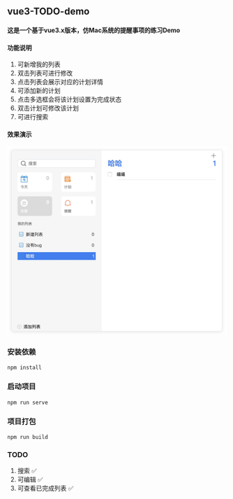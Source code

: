 ## vue3-TODO-demo

#### 这是一个基于vue3.x版本，仿Mac系统的提醒事项的练习Demo
#### 功能说明
1. 可新增我的列表
2. 双击列表可进行修改
3. 点击列表会展示对应的计划详情
4. 可添加新的计划
5. 点击多选框会将该计划设置为完成状态
6. 双击计划可修改该计划
7. 可进行搜索
#### 效果演示
![avatar](/src/assets/1590330300406.jpg)
### 安装依赖
```
npm install
```
### 启动项目
```
npm run serve
```
### 项目打包
```
npm run build
```
### TODO
1. 搜索 ✅
2. 可编辑 ✅
3. 可查看已完成列表 ✅


